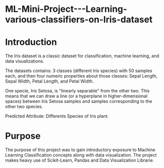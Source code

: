 # ML-Mini-Project---Learning-various-classifiers-on-Iris-dataset


# Introduction

The Iris dataset is a classic dataset for classification, machine learning, and data visualizations.

The datasets contains: 3 classes (different Iris species) with 50 samples each, and then four numeric properties about those classes: Sepal Length, Sepal Width, Petal Length, and Petal Width.

One specie, Iris Setosa, is "linearly separable" from the other two. This means that we can draw a line (or a hyperplane in higher-dimensional spaces) between Iris Setosa samples and samples corresponding to the other two species.

Predicted Attribute: Differents Species of Iris plant.




# Purpose

The purpose of this project was to gain introductory exposure to Machine Learning Classification concepts along with data visualization. The project makes heavy use of Scikit-Learn, Pandas and Data Visualization Librarie.
